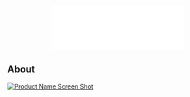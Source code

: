 <div align="center">
  <a href="https://lund.wtf/">
    <img src="https://raw.githubusercontent.com/Lund1337/Lund1337.github.io/main/Images/Lund/Lund(Tarrget_OI).png" alt="Logo" width="300" height="100">
  </a>
</div>

## About

[![Product Name Screen Shot][product-screenshot]](https://i.imgur.com/AQwiVEE.jpg)

[product-screenshot]: Images/ScreenShots/screenshot.jpg
